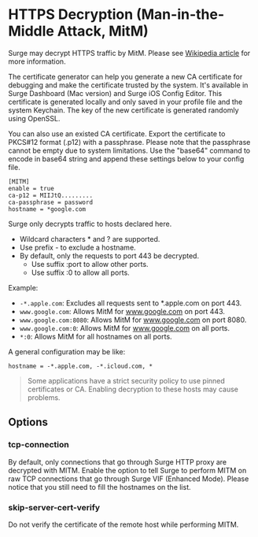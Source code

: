 # HTTPS Decryption (Man-in-the-Middle Attack, MitM)

Surge may decrypt HTTPS traffic by MitM. Please see [Wikipedia article](https://en.wikipedia.org/wiki/Man-in-the-middle_attack) for more information.

The certificate generator can help you generate a new CA certificate for debugging and make the certificate trusted by the system. It's available in Surge Dashboard (Mac version) and Surge iOS Config Editor. This certificate is generated locally and only saved in your profile file and the system Keychain. The key of the new certificate is generated randomly using OpenSSL.

You can also use an existed CA certificate. Export the certificate to PKCS#12 format (.p12) with a passphrase. Please note that the passphrase cannot be empty due to system limitations. Use the "base64" command to encode in base64 string and append these settings below to your config file.


```
[MITM]
enable = true
ca-p12 = MIIJtQ.........
ca-passphrase = password
hostname = *google.com
```

Surge only decrypts traffic to hosts declared here.

- Wildcard characters * and ? are supported.
- Use prefix - to exclude a hostname.
- By default, only the requests to port 443 be decrypted.
  - Use suffix :port to allow other ports.
  - Use suffix :0 to allow all ports.

Example:
- `-*.apple.com`: Excludes all requests sent to *.apple.com on port 443.
- `www.google.com`: Allows MitM for www.google.com on port 443.
- `www.google.com:8080`: Allows MitM for www.google.com on port 8080.
- `www.google.com:0`: Allows MitM for www.google.com on all ports.
- `*:0`: Allows MitM for all hostnames on all ports. 

A general configuration may be like:

`hostname = -*.apple.com, -*.icloud.com, *`

> Some applications have a strict security policy to use pinned certificates or CA. Enabling decryption to these hosts may cause problems.


## Options

### tcp-connection

By default, only connections that go through Surge HTTP proxy are decrypted with MITM. Enable the option to tell Surge to perform MITM on raw TCP connections that go through Surge VIF (Enhanced Mode). Please notice that you still need to fill the hostnames on the list.

### skip-server-cert-verify

Do not verify the certificate of the remote host while performing MITM.

